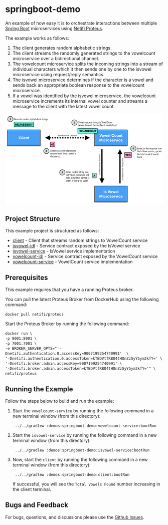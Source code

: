 # springboot-demo
An example of how easy it is to orchestrate interactions between multiple [Spring Boot](https://spring.io/projects/spring-boot) microservices using [Netifi Proteus](https://www.netifi.com).

The example works as follows:

1. The client generates random alphabetic strings.
2. The client streams the randomly generated strings to the vowelcount microservice over a bidirectional channel.
3. The vowelcount microservice splits the incoming strings into a stream of individual characters which it then sends one by one to the isvowel microservice using request/reply semantics.
4. The isvowel microservice determines if the character is a vowel and sends back an appropriate boolean response to the vowelcount microservice.
5. If a vowel was identified by the isvowel microservice, the vowelcount microservice increments its internal vowel counter and streams a message to the client with the latest vowel count.

![architectural diagram](diagram.png)

## Project Structure
This example project is structured as follows:

* [client](client) - Client that streams random strings to VowelCount service
* [isvowel-idl](isvowel-idl) - Service contract exposed by the IsVowel service
* [isvowel-service](isvowel-service) - IsVowel service implementation
* [vowelcount-idl](vowelcount-idl) - Service contract exposed by the VowelCount service
* [vowelcount-service](vowelcount-service) - VowelCount service implementation

## Prerequisites
This example requires that you have a running Proteus broker.

You can pull the latest Proteus Broker from DockerHub using the following command:

    docker pull netifi/proteus

Start the Proteus Broker by running the following command:

    docker run \
    -p 8001:8001 \
    -p 7001:7001 \
    -e BROKER_SERVER_OPTS="'-Dnetifi.authentication.0.accessKey=9007199254740991'  \
    '-Dnetifi.authentication.0.accessToken=kTBDVtfRBO4tHOnZzSyY5ym2kfY=' \
    '-Dnetifi.broker.admin.accessKey=9007199254740991' \
    '-Dnetifi.broker.admin.accessToken=kTBDVtfRBO4tHOnZzSyY5ym2kfY='" \
    netifi/proteus

## Running the Example
Follow the steps below to build and run the example:

1. Start the `vowelcount-service` by running the following command in a new terminal window (from this directory):

        ../../gradlew :demos:springboot-demo:vowelcount-service:bootRun
        
2. Start the `isvowel-service` by running the following command in a new terminal window (from this directory):

        ../../gradlew :demos:springboot-demo:isvowel-service:bootRun
        
3. Now, start the `client` by running the following command in a new terminal window (from this directory):

        ../../gradlew :demos:springboot-demo:client:bootRun
        
   If successful, you will see the `Total Vowels Found` number increasing in the client terminal.

## Bugs and Feedback
For bugs, questions, and discussions please use the [Github Issues](https://github.com/netifi-proteus/proteus-spring/issues).
